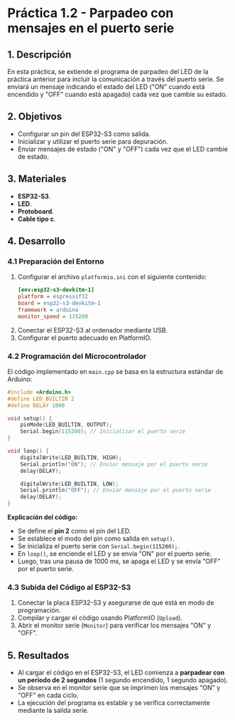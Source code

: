# Práctica 1.2 - Parpadeo con mensajes en el puerto serie

## 1. Descripción
En esta práctica, se extiende el programa de parpadeo del LED de la práctica anterior para incluir la comunicación a través del puerto serie. Se enviará un mensaje indicando el estado del LED ("ON" cuando está encendido y "OFF" cuando está apagado) cada vez que cambie su estado.

## 2. Objetivos
- Configurar un pin del ESP32-S3 como salida.
- Inicializar y utilizar el puerto serie para depuración.
- Enviar mensajes de estado ("ON" y "OFF") cada vez que el LED cambie de estado.

## 3. Materiales
- **ESP32-S3**.
- **LED**.
- **Protoboard**.
- **Cable tipo c**.

## 4. Desarrollo

### 4.1 Preparación del Entorno
1. Configurar el archivo `platformio.ini` con el siguiente contenido:
   ```ini
   [env:esp32-s3-devkitm-1]
   platform = espressif32
   board = esp32-s3-devkitm-1
   framework = arduino
   monitor_speed = 115200
   ```
2. Conectar el ESP32-S3 al ordenador mediante USB.
3. Configurar el puerto adecuado en PlatformIO.

### 4.2 Programación del Microcontrolador
El código implementado en `main.cpp` se basa en la estructura estándar de Arduino:
```cpp
#include <Arduino.h>
#define LED_BUILTIN 2
#define DELAY 1000

void setup() {
    pinMode(LED_BUILTIN, OUTPUT);
    Serial.begin(115200); // Inicializar el puerto serie
}

void loop() {
    digitalWrite(LED_BUILTIN, HIGH);
    Serial.println("ON"); // Enviar mensaje por el puerto serie
    delay(DELAY);

    digitalWrite(LED_BUILTIN, LOW);
    Serial.println("OFF"); // Enviar mensaje por el puerto serie
    delay(DELAY);
}
```
**Explicación del código:**
- Se define el **pin 2** como el pin del LED.
- Se establece el modo del pin como salida en `setup()`.
- Se inicializa el puerto serie con `Serial.begin(115200);`.
- En `loop()`, se enciende el LED y se envía "ON" por el puerto serie.
- Luego, tras una pausa de 1000 ms, se apaga el LED y se envía "OFF" por el puerto serie.

### 4.3 Subida del Código al ESP32-S3
1. Conectar la placa ESP32-S3 y asegurarse de que está en modo de programación.
2. Compilar y cargar el código usando PlatformIO (`Upload`).
3. Abrir el monitor serie (`Monitor`) para verificar los mensajes "ON" y "OFF".

## 5. Resultados
- Al cargar el código en el ESP32-S3, el LED comienza a **parpadear con un periodo de 2 segundos** (1 segundo encendido, 1 segundo apagado).
- Se observa en el monitor serie que se imprimen los mensajes "ON" y "OFF" en cada ciclo.
- La ejecución del programa es estable y se verifica correctamente mediante la salida serie.

